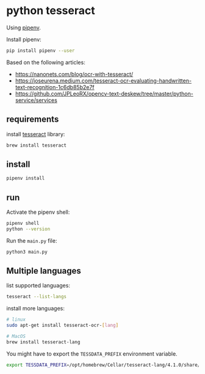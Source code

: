 # python tesseract

Using [pipenv](https://pipenv-fork.readthedocs.io/en/latest/basics.html).

Install pipenv:

```bash
pip install pipenv --user
```

Based on the following articles:
- https://nanonets.com/blog/ocr-with-tesseract/
- https://joseurena.medium.com/tesseract-ocr-evaluating-handwritten-text-recognition-1c6db85b2e7f
- https://github.com/JPLeoRX/opencv-text-deskew/tree/master/python-service/services

## requirements

install [tesseract](https://tesseract-ocr.github.io/tessdoc/) library:

```bash
brew install tesseract
```

## install

```bash
pipenv install
```

## run

Activate the pipenv shell:

```bash
pipenv shell
python --version
```

Run the `main.py` file:

```bash
python3 main.py
```

## Multiple languages

list supported languages:

```bash
tesseract --list-langs
```

install more languages:

```bash
# linux
sudo apt-get install tesseract-ocr-[lang]

# MacOS
brew install tesseract-lang
```

You might have to export the `TESSDATA_PREFIX` environment variable.

```bash
export TESSDATA_PREFIX=/opt/homebrew/Cellar/tesseract-lang/4.1.0/share/tessdata
```
